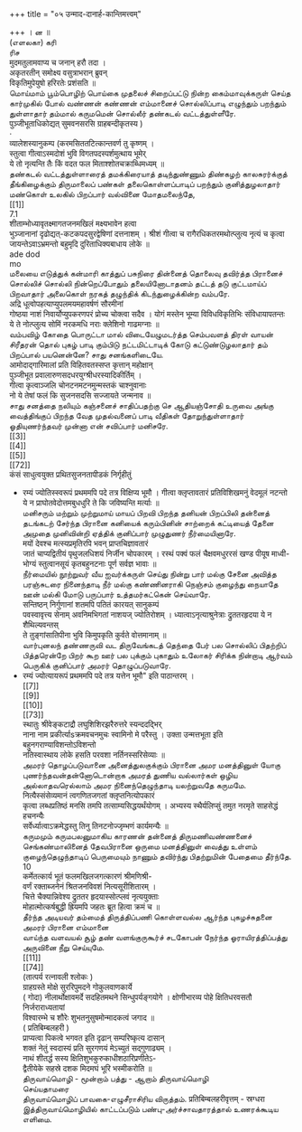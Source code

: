 +++
title = "०५ उन्माद-दानार्ह-कान्तिमत्त्वम्"

+++
। ன ॥   
(எளலகா) கரி   
ரிச   
मुदमतुलामवाप्य च जनान् हरौ तदा ।   
अकृतरतीन् समोक्ष्य वसुत्राभरान् ब्रुवन्   
विकृतिमुपेयुषो हरिरतेः प्रशंसति ॥   
மொய்மாம் பூம்பொழிற் பொய்கை முதலைச் சிறைப்பட்டு நின்ற கைம்மாவுக்கருள் செய்த கார்முகில் போல் வண்ணன் கண்ணன் எம்மானைச் சொல்லிப்பாடி எழுந்தும் பறந்தும் துள்ளாதார் தம்மால் கருமமென் சொல்லீர் தண்கடல் வட்டத்துள்ளீரே.   
पुञ्जीभूताधिकोद्यत् सुमवनसरसि ग्राहबन्दीकृतस्य )   
·   
व्यालेशस्यानुकम्प (करमसिततटित्कान्तवर्ण तु कृष्णम् ।   
स्तुत्वा गीत्वाऽस्मदोशं भुवि विगतपदस्पर्शमुत्थाय भूमेर्   
ये तो नृत्यन्ति तैः किं वदत फल मिताश्शोतचक्राब्धिमध्यम् ॥   
தண்கடல் வட்டத்துள்ளாரைத் தமக்கிரையாத் தடிந்துண்ணும் திண்கழற் காலசுரர்க்குத் தீங்கிழைக்கும் திருமாலைப் பண்கள் தலைகொள்ளப்பாடிப் பறந்தும் குனித்துழலாதார்   
மண்கொள் உலகில் பிறப்பார் வல்வினை மோதமலைந்தே,   
[[1]]  
7.1   
शीताम्भोध्यावृतक्ष्मागतजनमखिलं मक्ष्यभावेन हत्वा   
भुञ्जानानां दृढोद्यत्-कटकपदसुरद्वेषिणां दत्तनाशम् । श्रीशं गीत्वा च रागैरधिकतरमथोत्प्लुत्य नृत्यं च कृत्वा   
जायन्तेऽवाऽभ्रमन्तो बहुमृदि दुरिताधिक्यबाधाय लोके ॥   
ade dod   
mo   
மலையை எடுத்துக் கன்மாரி காத்துப் பசுநிரை தின்னைத் தொலைவு தவிர்த்த பிரானைச் சொல்லிச் சொல்லி நின்றெப்போதும் தலையினோடாதனம் தட்டத் தடு குட்டமாய்ப் பிறவாதார் அலைகொள் நரகத் தழுந்திக் கிடந்துழைக்கின்ற வம்பரே.   
अद्रि धूत्वोपहत्याप्युपलमयमहावर्षणं सौरमीनां   
गोष्ठया नाशं निवार्योप्युपकरणपरं प्रोच्य चोक्त्वा सदैव । योगं मस्तेन भूम्या विविधविकृतिभिः संविधायापतन्तः   
ये ते नोत्प्लुत्य सोमिं नरकमधि नराः क्लेशिनो गाढमग्नाः ॥   
வம்பவிழ் கோதை பொருட்டா மால் விடையேழுமடர்த்த செம்பவளத் திரள் வாயன் சிரீதரன் தொல் புகழ் பாடி கும்பிடு நட்டமிட்டாடிக் கோடு கட்டுண்டுழலாதார் தம் பிறப்பால் பயனென்னே? சாது சனங்களிடையே.   
आमोदाद्गारिमालां प्रति विहितवतस्सप्त कृत्तान् महोक्षान्   
पुञ्जीभूत प्रवालारुणसदधरयुग्श्रीधरस्यादिकीर्तिम् ।   
गीत्वा कृत्वाञ्जलि चोनटनमटनमुन्मस्तकं चाश्नुवानाः   
नो ये तेषां फलं कि सुजनसदसि सज्जायते जन्मनाव ॥   
சாது சனத்தை நலியும் கஞ்சனைச் சாதிப்பதற்கு செ ஆதியஞ்சோதி உருவை அங்கு வைத்திங்குப் பிறந்த வேத முதல்வனைப் பாடி வீதிகள் தோறுந்துள்ளாதார் ஓதியுணர்ந்தவர் முன்னா என் சவிப்பார் மனிசரே.   
[[3]]  
[[4]]  
[[5]]  
[[72]]  
कंसं साधुत्वयुक्त प्रथितसुजनतापीडकं निर्गृहीतुं   
* रम्यं ज्योतिस्स्वरूपं प्रथममपि पदे तत्र विक्षिप्य भूमौ । गीत्वा क्लृप्तावतारं प्रतिविशिखमनुं वेदमूलं नटन्तो   
ये न प्राघोतवेदोत्तमबुधधुरि ते कि जविष्यन्ति मर्त्याः ॥   
மனிசரும் மற்றும் முற்றுமாய் மாயப் பிறவி பிறந்த தனியன் பிறப்பிலி தன்னைத் தடங்கடற் சேர்ந்த பிரானை கனியைக் கரும்பினின் சாற்றைக் கட்டியைத் தேனை அமுதை முனிவின்றி ஏத்திக் குனிப்பார் முழுதுணர் நீர்மையினாரே.   
मयों देवश्च मत्स्यप्रमृतिरपि भवन् प्राप्तचिज्ञावतारं   
जातं चाप्यद्वितीयं पृथुजलधिशयं निर्जीन चोपकारम् । रस्थं पक्वं फलं चैक्षवमधुररसं खण्ड पीयूष माध्वी-   
भोग्यं स्तुत्वानसूयं कृतबहुनटनाः पूर्ण सर्वज्ञ भावाः ॥   
நீர்மையில் நூற்றுவர் வீய ஐவர்க்கருள் செய்து நின்று பார் மல்கு சேனை அவித்த பரஞ்சுடரை நினைந்தாடி நீர் மல்கு கண்ணினராகி நெஞ்சம் குழைந்து நையாதே ஊன் மல்கி மோடு பருப்பார் உத்தமர்கட்கென் செய்வாரே.   
सन्तिष्ठन् निर्गुणानां शतमपि पतितं कारयत् सानुकम्पं   
पवस्वावृत्त्य सेनाम् अवनिमभिगतां नाशयज् ज्योतिरोशम् । ध्यात्वाऽनृत्याश्रुनेत्राः द्रुततरहृदया ये न शैथिल्यवन्तस्   
ते तुङ्गांसातिपीना भुवि किमुपकृति कुर्वते वोत्तमानाम् ॥   
வார்புனலந் தண்ணருவி வட திருவேங்கடத் தெந்தை பேர் பல சொல்லிப் பிதற்றிப் பித்தரென்றே பிறர் கூற ஊர் பல புக்கும் புகாதும் உலோகர் சிரிக்க நின்றாடி ஆர்வம் பெருகிக் குனிப்பார் அமரர் தொழுப்படுவாரே.   
* रम्यं ज्योत्यायरूपं प्रथममपि पदे तत्र यत्तेन भूमौ" इति पाठान्तरम् ।   
[[7]]  
[[9]]  
[[10]]  
[[73]]  
स्थातुः श्रीवेङ्कटाद्रौ लघुशिशिरझरैरुत्तरे स्यन्ददद्भिर्   
नाना नाम प्रकीर्त्याsक्रमवचनमुचः स्वामिनो मे परैस्तु । उक्ता उन्मत्तभूता इति बहुनगराण्याविशन्तोऽविशन्तो   
नतिस्वास्थाय लोके हसति परवशा नर्तिनस्सरिसेव्याः ॥   
அமரர் தொழப்படுவானை அனைத்துலகுக்கும் பிரானை அமர மனத்தினுள் யோகு புணர்ந்தவன்தன்னோடொன்றாக அமரத் துணிய வல்லார்கள் ஒழிய அல்லாதவரெல்லாம் அமர நினைந்தெழுந்தாடி யலற்றுவதே கருமமே.   
नित्यैस्संसेव्यमानं त्वगणितजगतां क्लृप्तनित्योपकारं   
कृत्वा लब्धप्रतिष्ठं मनसि तमपि तत्साम्यसिद्धयर्थंयोगम् । अभ्यस्य स्थैर्यलिप्सुं तमुत नरमृते साहसेद्धं हचनन्यैः   
सर्वेर्ध्यात्वाऽक्रमेद्धस्तु तिनु तिनटनोज्जृम्भणं कार्यमन्यैः ॥   
கருமமும் கருமபலனுமாகிய காரணன் தன்னைத் திருமணிவண்ணனைச் செங்கண்மாலினைத் தேவபிரானை ஒருமை மனத்தினுள் வைத்து உள்ளம் குழைந்தெழுந்தாடிப் பெருமையும் நாணும் தவிர்ந்து பிதற்றுமின் பேதைமை தீர்ந்தே. 10   
कर्मेतत्कार्य भूतं फलमखिलजगत्कारणं श्रीमणिश्री-   
वर्णं रक्ताब्जनेनं श्रितजनविवशं नित्यसूरीशितारम् ।   
चित्ते चैक्यान्निवेश्य द्रुततर हृदयास्सोत्प्लवं नृत्ययुक्ताः   
मोहात्मोत्कर्षबुद्धी ह्रियमपि जहतः ब्रूत हित्वा क्रमं च ॥   
தீர்ந்த அடியவர் தம்மைத் திருத்திப்பணி கொள்ளவல்ல ஆர்ந்த புகழச்சுதனை அமரர் பிரானை எம்மானை   
வாய்ந்த வளவயல் சூழ் தண் வளங்குருகூர்ச் சடகோபன் நேர்ந்த ஓராயிரத்திப்பத்து அருவினை நீறு செய்யுமே.   
[[11]]  
[[74]]  
(तात्पर्य रत्नावली श्लोकः )   
ग्राहग्रस्ते मोक्षे सुररिपुमदने गोकुलवाणकार्ये   
( गोदा) नीलार्थोक्षावमर्दे सदहितमथने सिन्धुपर्यङ्गयोगे । क्षोणीभारव्य पोहे क्षितिधरवसतौ निर्जराराध्यतायां   
विश्वारम्भे च शौरेः शुभतनुसुषमोन्मादकत्वं जगाद ॥   
( प्रतिबिम्बलहरी )   
प्राप्यत्वा पिकत्वे भगवत इति दृढान् सम्परिष्कृत्य दासान्   
शक्तं नेतुं स्वदास्यं प्रति सुरगणयं मेऽच्युतं सद्गुणाढ्यम् ।   
नाथं शीतर्द्ध सस्य क्षितिशुभकुरुकाधीशठारिप्रणीतेऽ-   
द्वैतीयेके सहस्रे दशक मिदमघं भूरि भस्मीकरोति ॥   
திருவாய்மொழி - மூன்றாம் பத்து - ஆறாம் திருவாய்மொழி   
செய்யதாமரை   
திருவாய்மொழிப் பாவகை-எழுசீராசிரிய விருத்தம். प्रतिबिम्बलहरीवृत्तम् - स्रग्धरा   
இத்திருவாய்மொழியில் காட்டப்படும் பண்பு-அர்ச்சாவதாரத்தால் உணரக்கூடிய எளிமை.   

